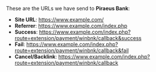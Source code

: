 These are the URLs we have send to **Piraeus Bank**:  
- **Site URL**: https://www.example.com/  
- **Referrer**: https://www.example.com/index.php  
- **Success**: https://www.example.com/index.php?route=extension/payment/winbnk/callback&success  
- **Fail**: https://www.example.com/index.php?route=extension/payment/winbnk/callback&fail  
- **Cancel/Backlink**: https://www.example.com/index.php?route=extension/payment/winbnk/callback  
